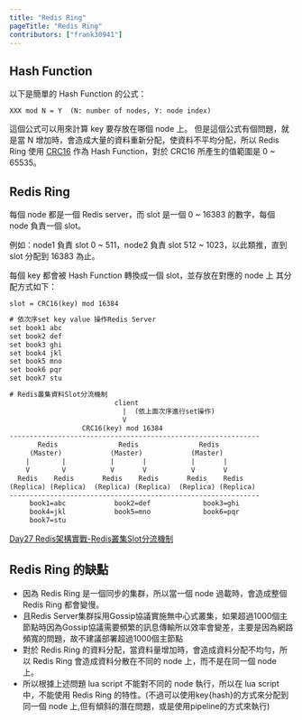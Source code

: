```yaml
---
title: "Redis Ring"
pageTitle: "Redis Ring"
contributors: ["frank30941"]
---
```


## Hash Function

以下是簡單的 Hash Function 的公式：

    XXX mod N = Y  (N: number of nodes, Y: node index)

這個公式可以用來計算 key 要存放在哪個 node 上。
但是這個公式有個問題，就是當 N 增加時，會造成大量的資料重新分配，使資料不平均分配，所以 Redis Ring 使用 [CRC16](https://en.wikipedia.org/wiki/Cyclic_redundancy_check) 作為 Hash Function，對於 CRC16 所產生的值範圍是 0 ~ 65535。

## Redis Ring

每個 node 都是一個 Redis server，而 slot 是一個 0 ~ 16383 的數字，每個 node 負責一個 slot。

例如：node1 負責 slot 0 ~ 511，node2 負責 slot 512 ~ 1023，以此類推，直到 slot 分配到 16383 為止。

每個 key 都會被 Hash Function 轉換成一個 slot，並存放在對應的 node 上
其分配方式如下：

    slot = CRC16(key) mod 16384

``` txt
# 依次序set key value 操作Redis Server
set book1 abc
set book2 def
set book3 ghi
set book4 jkl
set book5 mno
set book6 pqr
set book7 stu

# Redis叢集資料Slot分流機制
                          client
                            |  (依上面次序進行set操作)
                            V
                  CRC16(key) mod 16384
--------------------------------------------------------------
       Redis               Redis               Redis
     (Master)            (Master)            (Master)
    |        |           |       |           |       |
    V        V           V       V           V       V
  Redis    Redis       Redis    Redis       Redis    Redis
(Replica) (Replica)  (Replica) (Replica)  (Replica) (Replica)
--------------------------------------------------------------
     book1=abc            book2=def             book3=ghi
     book4=jkl            book5=mno             book6=pqr
     book7=stu
```
[Day27 Redis架構實戰-Redis叢集Slot分流機制](https://ithelp.ithome.com.tw/articles/10281010?sc=pt)

## Redis Ring 的缺點

* 因為 Redis Ring 是一個同步的集群，所以當一個 node 過載時，會造成整個 Redis Ring 都會變慢。
* 且Redis Server集群採用Gossip協議實施無中心式叢集，如果超過1000個主節點時因為Gossip協議需要頻繁的訊息傳輸所以效率會變差，主要是因為網路頻寬的問題，故不建議部署超過1000個主節點
* 對於 Redis Ring 的資料分配，當資料量增加時，會造成資料分配不均勻，所以 Redis Ring 會造成資料分散在不同的 node 上，而不是在同一個 node 上。
* 所以根據上述問題 lua script 不能對不同的 node 執行，所以在 lua script 中，不能使用 Redis Ring 的特性。(不過可以使用key{hash}的方式來分配到同一個 node 上,但有傾斜的潛在問題，或是使用pipeline的方式來執行)
